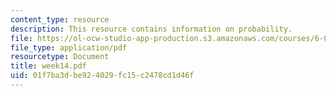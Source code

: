 ```yaml
---
content_type: resource
description: This resource contains information on probability.
file: https://ol-ocw-studio-app-production.s3.amazonaws.com/courses/6-041-probabilistic-systems-analysis-and-applied-probability-spring-2006/01f7ba3dbe924029fc15c2478cd1d46f_week14.pdf
file_type: application/pdf
resourcetype: Document
title: week14.pdf
uid: 01f7ba3d-be92-4029-fc15-c2478cd1d46f
---
```

